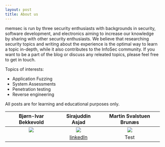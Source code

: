 ```yaml
---
layout: post
title: About us
---
```


memsec is run by three security enthusiasts with backgrounds in security, software development, and electronics aiming to increase our knowledge by sharing with other security enthusiasts. We believe that researching security topics and writing about the experience is the optimal way to learn a topic in-depth, while it also contributes to the InfoSec community. If you want to be a part of the blog or discuss any releated topics, please feel free to get in touch. 

Topics of interests:
 - Application Fuzzing
 - System Assessments
 - Penetration testing
 - Reverse engineering

All posts are for learning and educational purposes only.

| Bjørn-Ivar Bekkevold | Sirajuddin Asjad | Martin Svalstuen Brunæs |
| :-: | :-: | :-: |
| ![](https://ionicframework.com/docs/img/demos/avatar.svg) | ![](https://ionicframework.com/docs/img/demos/avatar.svg) | ![](https://ionicframework.com/docs/img/demos/avatar.svg) |
| <a href="mailto:bjorn@memsec.no" target="_blank"><i class="fa-solid fa-envelope fa-xl"></i></a> &nbsp; <a href="" target="_blank"><i class="fa-brands fa-linkedin fa-xl"></i></a> &nbsp; <a href="" target="_blank"><i class="fa-brands fa-square-github fa-xl"></i></a> &nbsp; <a href="" target="_blank"><i class="fa-brands fa-square-twitter fa-xl"></i></a> | [linkedIn](https://no.linkedin.com/in/sirasjad) | Test |
